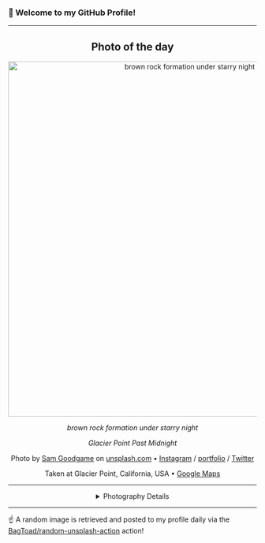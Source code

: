### 👋 Welcome to my GitHub Profile!

----
<div align="center">

## Photo of the day
  
  <a href="https://unsplash.com/photos/brown-rock-formation-under-starry-night-qaytmS07jfo"><img width="720" src="https://images.unsplash.com/photo-1625510158194-a821c77a900f?crop=entropy&cs=tinysrgb&fit=max&fm=jpg&ixid=M3w1OTQ0OTd8MHwxfHJhbmRvbXx8fHx8fHx8fDE3NTM5NDIzMTh8&ixlib=rb-4.1.0&q=80&w=1080" alt="brown rock formation under starry night"></a>
  
  <em>brown rock formation under starry night</em>
  
  <em>Glacier Point Past Midnight</em>

  Photo by [Sam Goodgame](http://www.samgoodgame.com) on [unsplash.com](https://unsplash.com/) • [Instagram](https://instagram.com/sam_goodgame) / [portfolio](http://www.samgoodgame.com) / [Twitter](https://twitter.com/sam_goodgame)
  
  Taken at Glacier Point, California, USA • [Google Maps](https://www.google.com/maps/search/?api=1&query=37.730424,-119.57365)
  
  ---
  
<details>
<summary>Photography Details</summary>
  
| Parameter     | Value |
| ------------- | ----- |
| Camera Model  | NIKON D810 |
| Exposure Time | 30 |
| Aperture      | 1.4 |
| Focal Length  | 24.0 |
| ISO           | 640 |
| Location      | Glacier Point, California, USA (United States) |
| Coordinates   | Latitude 37.730424, Longitude -119.57365 |

</details>

</div>

----

☝️ A random image is retrieved and posted to my profile daily via the [BagToad/random-unsplash-action](https://github.com/BagToad/random-unsplash-action) action!
